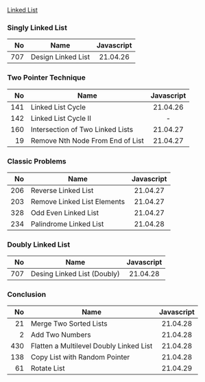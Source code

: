 [Linked List](https://leetcode.com/explore/learn/card/linked-list/)

### Singly Linked List

|  No | Name               | Javascript |
|----:|--------------------|:----------:|
| 707 | Design Linked List |  21.04.26  |

### Two Pointer Technique

|  No | Name                             | Javascript |
|----:|----------------------------------|:----------:|
| 141 | Linked List Cycle                |  21.04.26  |
| 142 | Linked List Cycle II             |     -      |
| 160 | Intersection of Two Linked Lists |  21.04.27  |
|  19 | Remove Nth Node From End of List |  21.04.27  |

### Classic Problems

|  No | Name                        | Javascript |
|----:|-----------------------------|:----------:|
| 206 | Reverse Linked List         |  21.04.27  |
| 203 | Remove Linked List Elements |  21.04.27  |
| 328 | Odd Even Linked List        |  21.04.27  |
| 234 | Palindrome Linked List      |  21.04.28  |

### Doubly Linked List

|  No | Name                        | Javascript |
|----:|-----------------------------|:----------:|
| 707 | Desing Linked List (Doubly) |  21.04.28  |

### Conclusion

|  No | Name                                    | Javascript |
|----:|-----------------------------------------|:----------:|
|  21 | Merge Two Sorted Lists                  |  21.04.28  |
|   2 | Add Two Numbers                         |  21.04.28  |
| 430 | Flatten a Multilevel Doubly Linked List |  21.04.28  |
| 138 | Copy List with Random Pointer           |  21.04.28  |
|  61 | Rotate List                             |  21.04.29  |
